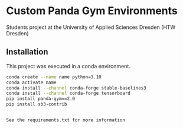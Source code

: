 # Custom Panda Gym Environments

Students project at the University of Applied Sciences Dresden (HTW Dresden)

## Installation 

This project was executed in a conda environment. 

```bash
conda create --name name python=3.10
conda activate name
conda install --channel conda-forge stable-baselines3
conda install --channel conda-forge tensorboard
pip install panda-gym==2.0
pip install sb3-contrib


See the requirements.txt for more information


